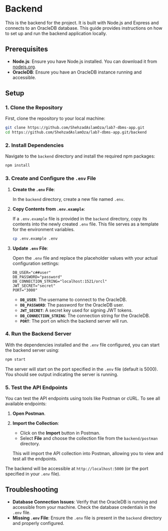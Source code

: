 # Backend

This is the backend for the project. It is built with Node.js and Express and connects to an OracleDB database. This guide provides instructions on how to set up and run the backend application locally.

## Prerequisites

- **Node.js**: Ensure you have Node.js installed. You can download it from [nodejs.org](https://nodejs.org/).
- **OracleDB**: Ensure you have an OracleDB instance running and accessible.

## Setup

### 1. Clone the Repository

First, clone the repository to your local machine:

```bash
git clone https://github.com/ShehzadAslamOza/lab7-dbms-app.git
cd https://github.com/ShehzadAslamOza/lab7-dbms-app.git/backend
```

### 2. Install Dependencies

Navigate to the `backend` directory and install the required npm packages:

```bash
npm install
```

### 3. Create and Configure the `.env` File

1. **Create the `.env` File**:

   In the `backend` directory, create a new file named `.env`.

2. **Copy Contents from `.env.example`**:

   If a `.env.example` file is provided in the `backend` directory, copy its contents into the newly created `.env` file. This file serves as a template for the environment variables.

   ```bash
   cp .env.example .env
   ```

3. **Update `.env` File**:

   Open the `.env` file and replace the placeholder values with your actual configuration settings:

   ```dotenv
   DB_USER="c##user"
   DB_PASSWORD="password"
   DB_CONNECTION_STRING="localhost:1521/orcl"
   JWT_SECRET="secret"
   PORT="3000"
   ```

   - **`DB_USER`**: The username to connect to the OracleDB.
   - **`DB_PASSWORD`**: The password for the OracleDB user.
   - **`JWT_SECRET`**: A secret key used for signing JWT tokens.
   - **`DB_CONNECTION_STRING`**: The connection string for the OracleDB.
   - **`PORT`**: The port on which the backend server will run.

### 4. Run the Backend Server

With the dependencies installed and the `.env` file configured, you can start the backend server using:

```bash
npm start
```

The server will start on the port specified in the `.env` file (default is 5000). You should see output indicating the server is running.

### 5. Test the API Endpoints

You can test the API endpoints using tools like Postman or cURL. To see all available endpoints:

1. **Open Postman**.
2. **Import the Collection**:

   - Click on the **Import** button in Postman.
   - Select **File** and choose the collection file from the `backend/postman` directory.

   This will import the API collection into Postman, allowing you to view and test all the endpoints.

The backend will be accessible at `http://localhost:5000` (or the port specified in your `.env` file).

## Troubleshooting

- **Database Connection Issues**: Verify that the OracleDB is running and accessible from your machine. Check the database credentials in the `.env` file.
- **Missing `.env` File**: Ensure the `.env` file is present in the `backend` directory and properly configured.
